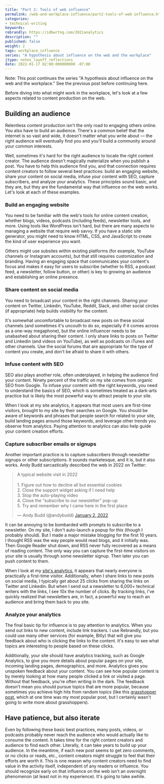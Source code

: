 ```yaml
---
title: "Part 2: Tools of web influence"
permalink: /web-and-workplace-influence/part2-tools-of-web-influence.html
categories:
- technical-writing
keywords:
rebrandly: https://idbwrtng.com/2021analytics
description: ""
published: false
weight: 2
tags: workplace_influence
series: "A hypothesis about influence on the web and the workplace"
jtype: notes_layoff_reflections
date: 2022-01-17 02:00:000000000 -07:00
---
```


Note: This post continues the series "A hypothesis about influence on the web and the workplace." See the previous post before continuing here.

Before diving into what might work in the workplace, let's look at a few aspects related to content production on the web.

## Building an audience

Relentless content production isn't the only road to engaging others online. You also have to build an audience. There's a common belief that the internet is so vast and wide, it doesn't matter what you write about &mdash; the right audience will eventually find you and you'll build a community around your common interests.

Well, sometimes it's hard for the right audience to locate the right content creator. The audience doesn't magically materialize when you publish a post. You have to help this audience find you, and that connection requires content creators to follow several best practices: build an engaging website, share your content on social media, infuse your content with SEO, capture subscribers, and analyze your analytics. These principles sound basic, and they are, but they are the fundamental way that influence on the web works. Let's look at each of these examples.

### Build an engaging website

You need to be familiar with the web's tools for online content creation, whether blogs, videos, podcasts (including feeds), newsletter tools, and more. Using tools like WordPress isn't hard, but there are many aspects to managing a website that require web savvy. If you have a static site generator, you might need to know HTML, CSS, and JavaScript to create the kind of user experience you want.

Others might use subsites within existing platforms (for example, YouTube channels or Instagram accounts), but that still requires customization and branding. Having an engaging space that communicates your content's focus and makes it easy for users to subscribe (whether to RSS, a podcast feed, a newsletter, follow button, or other) is key to growing an audience and establishing an online presence.

### Share content on social media

You need to broadcast your content in the right channels. Sharing your content on Twitter, Linkedin, YouTube, Reddit, Slack, and other social circles (if appropriate) help builds visibility for the content.

It's somewhat uncomfortable to broadcast new posts on these social channels (and sometimes it's uncouth to do so, especially if it comes across as a one-way megaphone), but the online influencer needs to be unabashed about sharing their content. I only share links to posts on Twitter and Linkedin (and videos on YouTube), as well as podcasts on iTunes and other channels. Use the social forums that are appropriate for the type of content you create, and don't be afraid to share it with others.

### Infuse content with SEO

SEO also plays another role, often underplayed, in helping the audience find your content. Ninety percent of the traffic on my site comes from organic SEO from Google. To infuse your content with the right keywords, you need to understand the basics of SEO, which is sometimes treated as a dark-arts practice but is likely the most powerful way to attract people to your site.

When I look at my site analytics, it appears that most users are first-time visitors, brought to my site by their searches on Google. You should be aware of keywords and phrases that people search for related to your site, build landing pages around those keywords, and leverage other trends you observe from analytics. Paying attention to analytics can also help guide your content creation efforts.

### Capture subscriber emails or signups

Another important practice is to capture subscribers through newsletter signups or other subscriptions. It sounds marketesque, and it is, but it also works. Andy Budd sarcastically described the web in 2022 on Twitter:

<blockquote class="twitter-tweet"><p lang="en" dir="ltr">A typical website visit in 2022<br><br>1. Figure out how to decline all but essential cookies<br>2. Close the support widget asking if I need help<br>3. Stop the auto-playing video<br>4. Close the “subscribe to our newsletter” pop-up<br>5. Try and remember why I came here in the first place</p>&mdash; Andy Budd (@andybudd) <a href="https://twitter.com/andybudd/status/1477634654429663237?ref_src=twsrc%5Etfw">January 2, 2022</a></blockquote> <script async src="https://platform.twitter.com/widgets.js" charset="utf-8"></script>

It can be annoying to be bombarded with prompts to subscribe to a newsletter. On my site, I don't auto-launch a popup for this (though I probably should). But I made a major mistake blogging for the first 10 years. I thought RSS was the way people would read blogs, and it initially was. Then Google Reader shut down, and RSS never fully recovered as a means of reading content. The only way you can capture the first-time visitors on your site is usually through some newsletter signup. Then later you can push content to them.

When I look at my [site's analytics](//blog/2021-site-analytics-reflections), it appears that nearly everyone is practically a first-time visitor. Additionally, when I share links to new posts on social media, I typically get about 25 clicks from sharing the links on Twitter and Linkedin. But when I send out a newsletter to 6,000+ technical writers with the links, I see 10x the number of clicks. By tracking links, I've quickly realized that newsletters are, in fact, a powerful way to reach an audience and bring them back to you site.

### Analyze your analytics

The final basic tip for influence is to pay attention to analytics. When you send out links to new content, include link trackers. I use Rebrandly, but you could use many other services (for example, Bitly) that will give you feedback about who is clicking the links to the content. It's easy to see what topics are interesting to people based on these clicks.

Additionally, your site should have analytics tracking, such as Google Analytics, to give you more details about popular pages on your site, incoming landing pages, demographics, and more. Analytics gives you unspoken feedback about your content. You can see how popular content is by merely looking at how many people clicked a link or visited a page. Without that feedback, you're often writing in the dark. The feedback doesn't mean you should pursue topics that are more popular, because sometimes you achieve high hits from random topics (like this [grasshopper post](/2007/07/31/grasshoppers-that-look-like-aliens/), which at one time was my most popular post, but I certainly wasn't going to write more about grasshoppers).

## Have patience, but also iterate

Even by following these basic best practices, many posts, videos, or podcasts probably never reach the audience who would actually like to consume the content. It takes time for the right content creators and audience to find each other. Literally, it can take years to build up your audience. In the meantime, if each new post seems to get zero comments, or no clicks or reads, etc., content creators might struggle to feel that their efforts are worth it. This is one reason why content creators need to find value in the activity itself, independent of any readers or influence. You should recognize early on that influence on the web isn't an overnight phenomenon (at least not in my experience). It's going to take awhile.
